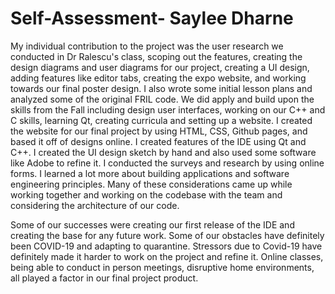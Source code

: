 # Self-Assessment- Saylee Dharne
My individual contribution to the project was the user research we conducted in Dr Ralescu's class, scoping out the features, creating the design diagrams and user diagrams for our project, creating a UI design, adding features like editor tabs, creating the expo website, and working towards our final poster design. I also wrote some initial lesson plans and analyzed some of the original FRIL code. We did apply and build upon  the skills from the Fall including design user interfaces, working on our C++ and C skills, learning Qt, creating curricula and setting up a website. I created the website for our final project by using HTML, CSS, Github pages, and based it off of designs online. I created features of the IDE using Qt and C++. I created the UI design sketch by hand and also used some software like Adobe to refine it. I conducted the surveys and research by using online forms. I learned a lot more about building applications and software engineering principles. Many of these considerations came up while working together and working on the codebase with the team and considering the architecture of our code.  

Some of our successes were creating our first release of the IDE and creating the base for any future work. Some of our obstacles have definitely been COVID-19 and adapting to quarantine. Stressors due to Covid-19 have definitely made it harder to work on the project and refine it. Online classes, being able to conduct in person meetings, disruptive home environments, all played a factor in our final project product. 

